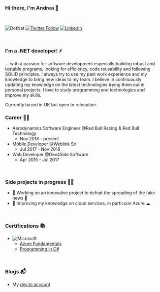 ### Hi there, I'm Andrea 👋
<br/>

![DotNet](https://img.shields.io/badge/.NET-5C2D91?style=for-the-badge&logo=.net&logoColor=white)
[![Twitter Follow](https://img.shields.io/badge/Twitter-1DA1F2?style=for-the-badge&logo=twitter&logoColor=white)](https://twitter.com/AndreaGrillo93)
[![Linkedin](https://img.shields.io/badge/LinkedIn-0077B5?style=for-the-badge&logo=linkedin&logoColor=white)](https://www.linkedin.com/in/grillo-andrea/)

<br/>

### I'm a .NET developer! ⚡
... with a passion for software development especially building robust and testable programs, looking for efficiency, code reusability and following SOLID principles.
I always try to use my past work experience and my knowledge to bring new ideas to my team. I believe in continuously updating my knowledge on the latest technologies trying them out in personal projects. I love to study programming and technologies and improve my skills.
<br/>

Currently based in UK but open to relocation.


### Career 🐱‍👤
- Aerodynamics Software Engineer @Red Bull Racing & Red Bull Technology
    - Nov 2018 - present
- Mobile Developer @Weblink Srl
    - Jul 2017 - Nov 2018
- Web Developer @Dev4Side Software
    - Apr 2015 - Jul 2017

<br/>

### Side projects in progress  👷‍♂️
- 🔭 Working on an innovative project to defeat the spreading of the fake news 📰
- 🌱 Improving my knowledge on cloud services, in particular Azure ☁

<br/>

### Certifications 📚
- ![Microsoft](https://img.shields.io/badge/Microsoft-666666?style=for-the-badge&logo=microsoft&logoColor=white)
    - [Azure Fundamentals](https://docs.microsoft.com/en-us/learn/certifications/exams/az-900)
    - [Programming in C#](https://www.youracclaim.com/badges/33552018-a3e4-472f-abac-99ef62b19911/linked_in_profile)
    
<br/>

### Blogs 📬
- My [dev.to account](https://dev.to/krusty93)
